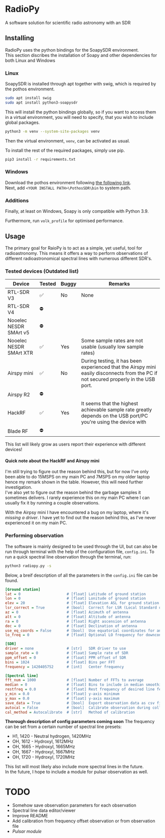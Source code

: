 # RadioPy
A software solution for scientific radio astronomy with an SDR

## Installing
RadioPy uses the python bindings for the SoapySDR environment.<br> This section discribes the installation of Soapy and other dependencies for both Linux and Windows

### Linux
SoapySDR is installed through apt together with swig, which is required by the pothos environment.
```bash
sudo apt install swig
sudo apt install python3-soapysdr
```

This will install the python bindings globally, so if you want to access them in a virtual environment, you will need to specify, that you wish to include global packages.
```bash
python3 -m venv --system-site-packages venv
```
Then the virtual environment, `venv`, can be activated as usual.<br>

To install the rest of the required packages, simply use pip.
```bash
pip3 install -r requirements.txt
```

### Windows
Download the pothos environment following [the following link](https://downloads.myriadrf.org/builds/PothosSDR/). <br>
Next, add ```<YOUR INSTALL PATH>\PothosSDR\bin``` to system path.

### Additions
Finally, at least on Windows, Soapy is only compatible with Python 3.9.

Furthermore, run ```volk_profile``` for optimised performance.

## Usage
The primary goal for RaioPy is to act as a simple, yet useful, tool for radioastronomy. This means it offers a way to perform observations of different radioastronomical spectral lines with numerous different SDR's.

### Tested devices (Outdated list)
| Device                  | Tested | Buggy | Remarks                                                                                                                              |
|-------------------------|--------|-------|--------------------------------------------------------------------------------------------------------------------------------------|
| RTL-SDR V3              | ✅      | No    | None                                                                                                                                 |
| RTL-SDR V4              | ⛔      |       |                                                                                                                                      |
| Nooelec NESDR SMArt v5  | ⛔      |       |                                                                                                                                      |
| Nooelec NESDR SMArt XTR | ✅      | Yes   | Some sample rates are not usable (usually low sample rates)                                                                          |
| Airspy mini             | ✅      | No    | During testing, it has been experienced that the Airspy mini easily disconnects from the PC if not secured properly in the USB port. |
| Airspy R2               | ⛔      |       |                                                                                                                                      |
| HackRF                  | ✅      | Yes   | It seems that the highest achievable sample rate greatly depends on the USB port/PC you're using the device with                     |
| Blade RF                | ⛔      |       |                                                                                                                                      |


This list will likely grow as users report their experience with different devices!<br>
#### Quick note about the HackRF and Airspy mini
I'm still trying to figure out the reason behind this, but for now I've only been able to do 15MSPS on my main PC and 7MSPS on my older laptop hence my remark shown in the table. However, this will need further investigation. <br>
I've also yet to figure out the reason behind the garbage samples it sometimes delivers. I rarely experience this on my main PC where I can usually fix it by running a couple observations. <br>

With the Airpsy mini I have encountered a bug on my laptop, where it's *missing a driver*. I have yet to find out the reason behind this, as I've never experienced it on my main PC.

### Performing observation
The software is mainly designed to be used through the UI, but can also be run through terminal with the help of the configuration file, `config.ini`. To run a quick spectral line observation through the terminal, run:
```bash
python3 radiopy.py -s
```

Below, a breif description of all the parameters in the `config.ini` file can be found.
```ini
[Ground station]
lat = 0                     # [float] Latitude of ground station
lon = 0                     # [float] Lonitude of ground station
elev = 20                   # [float] Elevation ASL for ground station in meters
lsr_correct = True          # [bool]  Correct for LSR (Local Standard of Rest)
az = 0                      # [float] Azimuth of antenna
alt = 0                     # [float] Altitude of antenna
ra = 0                      # [float] Right ascension of antenna
dec = 0                     # [float] Declination of antenna
use_eq_coords = False       # [bool]  Use equatorial coordinates for antenna
lo_freq = 0                 # [float] Optional LO frequency for downconverters

[SDR]   
driver = none               # [str]   SDR driver to use
sample_rate = 0             # [float] Sample rate of SDR
ppm_offset = 0              # [float] PPM offset of SDR
bins = 1024                 # [float] Bins per FFT
frequency = 1420405752      # [int]   Center frequency

[Spectral line] 
fft_num = 1000              # [float] Number of FFTs to average
median = 0                  # [float] Bins to include in median smoothing
restfreq = 0.0              # [float] Rest frequency of desired line feature
y_min = 0.0                 # [float] y-axis minimum
y_max = 0.0                 # [float] y-axis maximum
save_data = True            # [bool]  Export observation data as csv file
autocal = False             # [bool]  Calibrate observation during collection
cal_method = Autocalibrate  # [str]   Method of calibration
```
**Thorough description of config parameters coming soon**
The frequency can be set from a certain number of spectral line presets:
* H1, 1420 - Neutral hydrogen, 1420MHz
* OH, 1612 - Hydroxyl, 1612MHz
* OH, 1665 - Hydroxyl, 1665MHz
* OH, 1667 - Hydroxyl, 1667MHz
* OH, 1720 - Hydroxyl, 1720MHz

This list will most likely also include more spectral lines in the future. <br>
In the future, I hope to include a module for pulsar observation as well.

# TODO
* Somehow save observation parameters for each observation
* Spectral line data editor/viewer
* Improve README
* Add calibration from frequency offset observation or from observation file
* *Pulsar module*